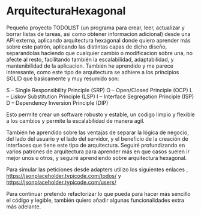 # ArquitecturaHexagonal
Pequeño proyecto TODOLIST (un programa para crear, leer, actualizar y borrar listas de tareas, asi como obtener informacion adicional) desde una API externa, aplicando arquitectura hexagonal donde quiero aprender más sobre este patrón, aplicando las distintas capas de dicho diseño, separandolas haciendo que cualquier cambio o modificacion sobre una, no afecte al resto, facilitando también la escalabilidad, adaptabilidad, y mantenibilidad de la aplicacion.
También he aprendido y me parece interesante, como este tipo de arquitectura se adhiere a los principios SOLID que basicamente y muy resumido son:

S – Single Responsibility Principle (SRP)
O – Open/Closed Principle (OCP)
L – Liskov Substitution Principle (LSP)
I – Interface Segregation Principle (ISP)
D – Dependency Inversion Principle (DIP)

Esto permite crear un software robusto y estable, un codigo limpio y flexible a los cambios y permite la escalabilidad de manera agil.

También he aprendido sobre las ventajas de separar la lógica de negocio, del lado del usuario y el lado del servidor, y el beneficio de la creación de interfaces que tiene este tipo de arquitectura.
Seguiré profundizando en varios patrones de arquitectura para aprender más en que casos suelen ir mejor unos u otros, y seguiré aprendiendo sobre arquitectura hexagonal.

Para simular las peticiones desde adapters utilizo los siguientes enlaces , https://jsonplaceholder.typicode.com/todos/ y https://jsonplaceholder.typicode.com/users/

Para continuar pretendo refactorizar lo que pueda para hacer más sencillo el código y legible, también quiero añadir algunas funcionalidades extra más adelante.
